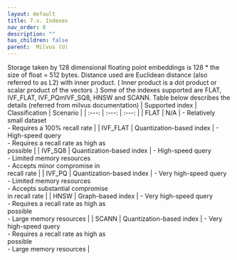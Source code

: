 ```yaml
---
layout: default
title: 7.x. Indexes
nav_order: 8
description: ""
has_children: false
parent:  Milvus (U)
---
```


Storage taken by 128 dimensional floating point embeddings is 128 * the size of float = 512 bytes. Distance used are Euclidean distance (also referred to as L2) with inner product. ( Inner product is a dot product or scalar product of the vectors .)
Some of the indexes supported are FLAT, IVF_FLAT, IVF_PQmIVF_SQ8, HNSW and SCANN.
Table below describes the details (referred from milvus documentation)
| Supported index | Classification | Scenario |
| :---: | :---: | :---: |
| FLAT | N/A | - Relatively small dataset <br> - Requires a $100 \%$ recall rate |
| IVF_FLAT | Quantization-based index | - High-speed query <br> - Requires a recall rate as high as <br> possible |
| IVF_SQ8 | Quantization-based index | - High-speed query <br> - Limited memory resources <br> - Accepts minor compromise in <br> recall rate |
| IVF_PQ | Quantization-based index | - Very high-speed query <br> - Limited memory resources <br> - Accepts substantial compromise <br> in recall rate |
| HNSW | Graph-based index | - Very high-speed query <br> - Requires a recall rate as high as <br> possible <br> - Large memory resources |
| SCANN | Quantization-based index | - Very high-speed query <br> - Requires a recall rate as high as <br> possible <br> - Large memory resources |